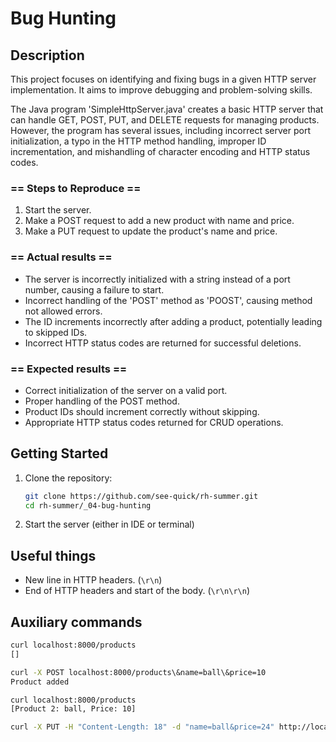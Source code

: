 # Bug Hunting

## Description
This project focuses on identifying and fixing bugs in a given HTTP server implementation. It aims to improve debugging and problem-solving skills.

The Java program 'SimpleHttpServer.java' creates a basic HTTP server that can handle GET, POST, PUT, and DELETE requests for managing products. However, the program has several issues, including incorrect server port initialization, a typo in the HTTP method handling, improper ID incrementation, and mishandling of character encoding and HTTP status codes.

### == Steps to Reproduce ==

 1. Start the server.
 2. Make a POST request to add a new product with name and price.
 3. Make a PUT request to update the product's name and price.

### == Actual results ==

 - The server is incorrectly initialized with a string instead of a port number, causing a failure to start.
 - Incorrect handling of the 'POST' method as 'POOST', causing method not allowed errors.
 - The ID increments incorrectly after adding a product, potentially leading to skipped IDs.
 - Incorrect HTTP status codes are returned for successful deletions.

### == Expected results ==

 - Correct initialization of the server on a valid port.
 - Proper handling of the POST method.
 - Product IDs should increment correctly without skipping.
 - Appropriate HTTP status codes returned for CRUD operations.

## Getting Started
1. Clone the repository:
   ```bash
   git clone https://github.com/see-quick/rh-summer.git
   cd rh-summer/_04-bug-hunting
2. Start the server (either in IDE or terminal)

## Useful things

- New line in HTTP headers. (`\r\n`)
- End of HTTP headers and start of the body. (``\r\n\r\n``)

## Auxiliary commands

```bash
curl localhost:8000/products
[]
```

```bash
curl -X POST localhost:8000/products\&name=ball\&price=10
Product added
```

```bash
curl localhost:8000/products
[Product 2: ball, Price: 10]
```

```bash
curl -X PUT -H "Content-Length: 18" -d "name=ball&price=24" http://localhost:8000/products/1
```